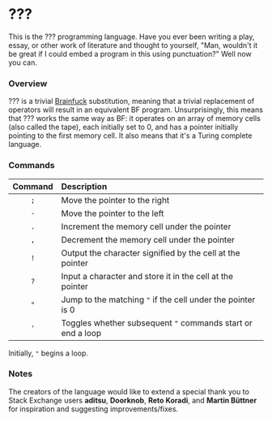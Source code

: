 # ???

This is the ??? programming language.
Have you ever been writing a play, essay, or other work of literature and thought to yourself, "Man, wouldn't it be great if I could embed a program in this using punctuation?"
Well now you can.

### Overview

??? is a trivial [Brainfuck](https://en.wikipedia.org/wiki/Brainfuck) substitution, meaning that a trivial replacement of operators will result in an equivalent BF program. Unsurprisingly, this means that ??? works the same way as BF: it operates on an array of memory cells (also called the tape), each initially set to 0, and has a pointer initially pointing to the first memory cell. It also means that it's a Turing complete language.

### Commands

| Command | Description                                                 |
|:-------:|:----------------------------------------------------------- |
| `;`     | Move the pointer to the right                               |
| `-`     | Move the pointer to the left                                |
| `.`     | Increment the memory cell under the pointer                 |
| `,`     | Decrement the memory cell under the pointer                 |
| `!`     | Output the character signified by the cell at the pointer   |
| `?`     | Input a character and store it in the cell at the pointer   |
| `"`     | Jump to the matching `"` if the cell under the pointer is 0 |
| `'`     | Toggles whether subsequent `"` commands start or end a loop |

Initially, `"` begins a loop.

### Notes

The creators of the language would like to extend a special thank you to Stack Exchange users **aditsu**, **Doorknob**, **Reto Koradi**, and **Martin Büttner** for inspiration and suggesting improvements/fixes.

